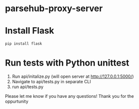 # parsehub-proxy-server

# Install Flask
`pip install flask`

# Run tests with Python unittest
1. Run api/initalize.py (will open server at http://127.0.0.1:5000/)
2. Navigate to api/tests.py in separate CLI
3. run api/tests.py


Please let me know if you have any questions! 
Thank you for the oppurtunity
